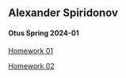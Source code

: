 ## Alexander Spiridonov

#### Otus Spring 2024-01

[Homework 01](hw01/README.md)

[Homework 02](hw02/README.md)